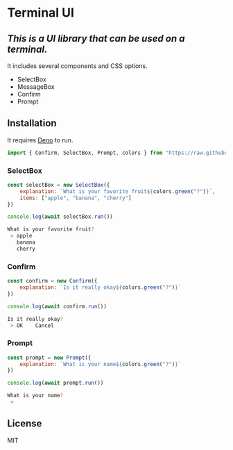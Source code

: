 # Terminal UI
## _This is a UI library that can be used on a terminal._

It includes several components and CSS options.

- SelectBox
- MessageBox
- Confirm
- Prompt

## Installation

It requires [Deno](https://deno.land/)  to run.
```js
import { Confirm, SelectBox, Prompt, colors } from "https://raw.githubusercontent.com/s18141099/terminal-ui/main/src/mods.ts"
```

### SelectBox
```js
const selectBox = new SelectBox({
    explanation: `What is your favorite fruit${colors.green("?")}`,
    items: ["apple", "banana", "cherry"]
})

console.log(await selectBox.run())
```
```sh
What is your favorite fruit?
 > apple
   banana
   cherry
```

### Confirm
```js
const confirm = new Confirm({
    explanation: `Is it really okay${colors.green("?")}`
})

console.log(await confirm.run())
```
```sh
Is it really okay?
 > OK    Cancel
```

### Prompt
```js
const prompt = new Prompt({
    explanation: `What is your name${colors.green("?")}`
})

console.log(await prompt.run())
```
```sh
What is your name?
 > 
```

## License
MIT
